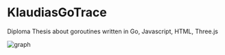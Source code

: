 # KlaudiasGoTrace

Diploma Thesis about goroutines written in Go, Javascript, HTML, Three.js

![graph](https://davinci.fmph.uniba.sk/~turcekova8/diplomovka/mainImg.PNG)
